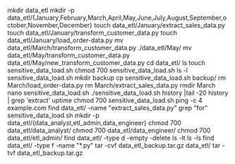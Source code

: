 mkdir data_etl
mkdir -p data_etl/{January,February,March,April,May,June,July,August,September,october,November,December}
touch data_etl/January/extract_sales_data.py
touch data_etl/January/transform_customer_data.py
touch data_etl/January/load_order-data.py
mv data_etl/March/transform_customer_data.py ./data_etl/May/
mv data_etl/May/transform_customer_data.py data_etl/May/new_transform_customer_data.py
cd data_etl/
ls
touch sensitive_data_load.sh
chmod 700 sensitive_data_load.sh
ls -l sensitive_data_load.sh
mkdir backup
cp sensitive_data_load.sh backup/
rm March/load_order-data.py
rm March/extract_sales_data.py 
rmdir March
nano sensitive_data_load.sh 
./sensitive_data_load.sh 
history |tail -20
history | grep 'extract'
uptime
chmod 700 sensitive_data_load.sh
ping -c 4 example.com
find data_etl/ -name "extract_sales_data.py"
grep "for" sensitive_data_load.sh 
mkdir -p data_etl/{data_analyst,etl_admin,data_engineer}
chmod 700 data_etl/data_analyst/
chmod 700 data_etl/data_engineer/
chmod 700 data_etl/etl_admin/
find data_etl/ -type d -empty -delete 
ls -lt
ls -ls
find data_etl/ -type f -name "*.py"
tar -cvf data_etl_backup.tar.gz data_etl/
tar -tvf data_etl_backup.tar.gz
